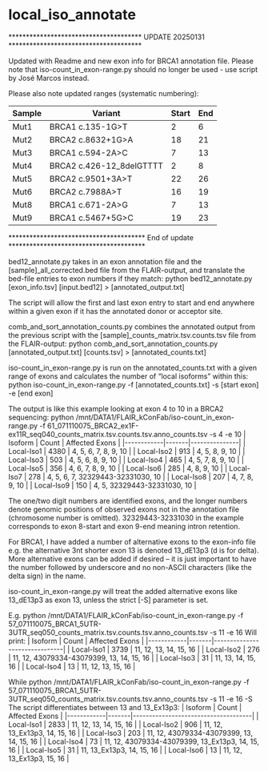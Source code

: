 # local_iso_annotate
************************************** UPDATE 20250131 **************************************

Updated with Readme and new exon info for BRCA1 annotation file.
Please note that iso-count_in_exon-range.py should no longer be used - use script by José Marcos instead.

Please also note updated ranges (systematic numbering):

| Sample  | Variant                     | Start | End |
|---------|------------------------------|-------|-----|
| Mut1    | BRCA1 c.135-1G>T             | 2     | 6   |
| Mut2    | BRCA2 c.8632+1G>A            | 18    | 21  |
| Mut3    | BRCA1 c.594-2A>C             | 7     | 13  |
| Mut4    | BRCA2 c.426-12_8delGTTTT     | 2     | 8   |
| Mut5    | BRCA2 c.9501+3A>T            | 22    | 26  |
| Mut6    | BRCA2 c.7988A>T              | 16    | 19  |
| Mut8    | BRCA1 c.671-2A>G             | 7     | 13  |
| Mut9    | BRCA1 c.5467+5G>C            | 19    | 23  |

*************************************** End of update ***************************************


bed12_annotate.py takes in an exon annotation file and the [sample]_all_corrected.bed file from the FLAIR-output, and translate the bed-file entries to exon numbers if they match:
python bed12_annotate.py [exon_info.tsv] [input.bed12] > [annotated_output.txt] 
 
The script will allow the first and last exon entry to start and end anywhere within a given exon if it has the annotated donor or acceptor site.
 
comb_and_sort_annotation_counts.py combines the annotated output from the previous script with the [sample]_counts_matrix.tsv.counts.tsv file from the FLAIR-output:
python comb_and_sort_annotation_counts.py  [annotated_output.txt] [counts.tsv] > [annotated_counts.txt]
 
iso-count_in_exon-range.py is run on the annotated_counts.txt with a given range of exons and calculates the number of “local isoforms” within this:
python iso-count_in_exon-range.py -f [annotated_counts.txt] -s [start exon] -e [end exon]
 
The output is like this example looking at exon 4 to 10 in a BRCA2 sequencing:
python /mnt/DATA1/FLAIR_kConFab/iso-count_in_exon-range.py -f 61_071110075_BRCA2_ex1F-ex11R_seq040_counts_matrix.tsv.counts.tsv.anno_counts.tsv -s 4 -e 10
| Isoform     | Count | Affected Exons |
|------------|-------|---------------|
| Local-Iso1 | 4380  | 4, 5, 6, 7, 8, 9, 10 |
| Local-Iso2 | 913   | 4, 5, 8, 9, 10 |
| Local-Iso3 | 503   | 4, 5, 6, 8, 9, 10 |
| Local-Iso4 | 465   | 4, 5, 7, 8, 9, 10 |
| Local-Iso5 | 356   | 4, 6, 7, 8, 9, 10 |
| Local-Iso6 | 285   | 4, 8, 9, 10 |
| Local-Iso7 | 278   | 4, 5, 6, 7, 32329443-32331030, 10 |
| Local-Iso8 | 207   | 4, 7, 8, 9, 10 |
| Local-Iso9 | 150   | 4, 5, 32329443-32331030, 10 |

 
The one/two digit numbers are identified exons, and the longer numbers denote genomic positions of observed exons not in the annotation file (chromosome number is omitted). 32329443-32331030 in the example corresponds to exon 8-start and exon 9-end meaning intron retention.
 
For BRCA1, I have added a number of alternative exons to the exon-info file e.g. the alternative 3nt shorter exon 13 is denoted 13_dE13p3 (d is for delta). More alternative exons can be added if desired – it is just important to have the number followed by underscore and no non-ASCII characters (like the delta sign) in the name.
 
iso-count_in_exon-range.py will treat the added alternative exons like 13_dE13p3 as exon 13, unless the strict [-S] parameter is set.
 
E.g. python /mnt/DATA1/FLAIR_kConFab/iso-count_in_exon-range.py -f 57_071110075_BRCA1_5UTR-3UTR_seq050_counts_matrix.tsv.counts.tsv.anno_counts.tsv -s 11 -e 16
Will print:
| Isoform     | Count | Affected Exons |
|------------|-------|-------------------------------|
| Local-Iso1 | 3739  | 11, 12, 13, 14, 15, 16 |
| Local-Iso2 | 276   | 11, 12, 43079334-43079399, 13, 14, 15, 16 |
| Local-Iso3 | 31    | 11, 13, 14, 15, 16 |
| Local-Iso4 | 13    | 11, 12, 13, 15, 16 |

While python /mnt/DATA1/FLAIR_kConFab/iso-count_in_exon-range.py -f 57_071110075_BRCA1_5UTR-3UTR_seq050_counts_matrix.tsv.counts.tsv.anno_counts.tsv -s 11 -e 16 -S
The script differentiates between 13 and 13_Ex13p3:
| Isoform     | Count | Affected Exons |
|------------|-------|-------------------------------------|
| Local-Iso1 | 2833  | 11, 12, 13, 14, 15, 16 |
| Local-Iso2 | 906   | 11, 12, 13_Ex13p3, 14, 15, 16 |
| Local-Iso3 | 203   | 11, 12, 43079334-43079399, 13, 14, 15, 16 |
| Local-Iso4 | 73    | 11, 12, 43079334-43079399, 13_Ex13p3, 14, 15, 16 |
| Local-Iso5 | 31    | 11, 13_Ex13p3, 14, 15, 16 |
| Local-Iso6 | 13    | 11, 12, 13_Ex13p3, 15, 16 |

